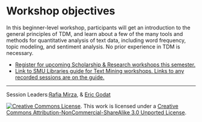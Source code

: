 # Workshop objectives

In this beginner-level workshop, participants will get an introduction to the general principles of TDM, and learn about a few of the many tools and methods for quantitative analysis of text data, including word frequency, topic modeling, and sentiment analysis. No prior experience in TDM is necessary. 

* [Register for upcoming Scholarship & Research workshops this semester.](https://libcal.smu.edu/calendar/?cid=-1&t=g&d=0000-00-00&cal=-1&ct=55599&inc=0)
* [Link to SMU Libraries guide for Text Mining workshops. Links to any recorded sessions are on the guide.](https://guides.smu.edu/textmining)


-----
Session Leaders:[Rafia Mirza](http://guides.smu.edu/prf.php?account_id=142826/), & [Eric Godat](https://www.smu.edu/Provost/Data-Science-Institute/People) 


[![Creative Commons License](https://licensebuttons.net/l/by-nc-sa/3.0/88x31.png)](https://creativecommons.org/licenses/by-nc-sa/3.0/). This work is licensed under a <a rel="license" href="http://creativecommons.org/licenses/by-nc-sa/3.0/">Creative Commons Attribution-NonCommercial-ShareAlike 3.0 Unported License</a>.

